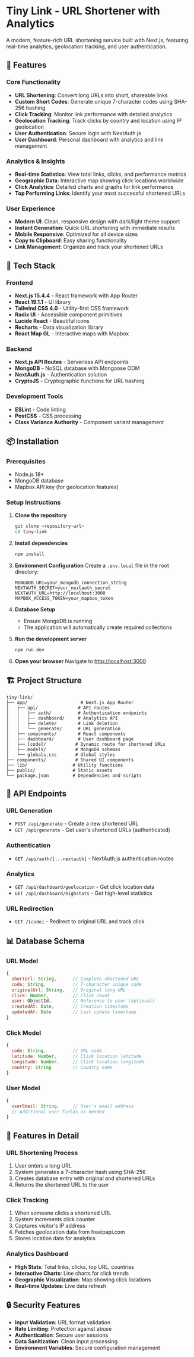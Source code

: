# Tiny Link - URL Shortener with Analytics

A modern, feature-rich URL shortening service built with Next.js, featuring real-time analytics, geolocation tracking, and user authentication.



## 🌟 Features

### Core Functionality
- **URL Shortening**: Convert long URLs into short, shareable links
- **Custom Short Codes**: Generate unique 7-character codes using SHA-256 hashing
- **Click Tracking**: Monitor link performance with detailed analytics
- **Geolocation Tracking**: Track clicks by country and location using IP geolocation
- **User Authentication**: Secure login with NextAuth.js
- **User Dashboard**: Personal dashboard with analytics and link management

### Analytics & Insights
- **Real-time Statistics**: View total links, clicks, and performance metrics
- **Geographic Data**: Interactive map showing click locations worldwide
- **Click Analytics**: Detailed charts and graphs for link performance
- **Top Performing Links**: Identify your most successful shortened URLs

### User Experience
- **Modern UI**: Clean, responsive design with dark/light theme support
- **Instant Generation**: Quick URL shortening with immediate results
- **Mobile Responsive**: Optimized for all device sizes
- **Copy to Clipboard**: Easy sharing functionality
- **Link Management**: Organize and track your shortened URLs

## 🚀 Tech Stack

### Frontend
- **Next.js 15.4.4** - React framework with App Router
- **React 19.1.1** - UI library
- **Tailwind CSS 4.0** - Utility-first CSS framework
- **Radix UI** - Accessible component primitives
- **Lucide React** - Beautiful icons
- **Recharts** - Data visualization library
- **React Map GL** - Interactive maps with Mapbox

### Backend
- **Next.js API Routes** - Serverless API endpoints
- **MongoDB** - NoSQL database with Mongoose ODM
- **NextAuth.js** - Authentication solution
- **CryptoJS** - Cryptographic functions for URL hashing

### Development Tools
- **ESLint** - Code linting
- **PostCSS** - CSS processing
- **Class Variance Authority** - Component variant management

## 📦 Installation

### Prerequisites
- Node.js 18+ 
- MongoDB database
- Mapbox API key (for geolocation features)

### Setup Instructions

1. **Clone the repository**
   ```bash
   git clone <repository-url>
   cd tiny-link
   ```

2. **Install dependencies**
   ```bash
   npm install
   ```

3. **Environment Configuration**
   Create a `.env.local` file in the root directory:
   ```env
   MONGODB_URI=your_mongodb_connection_string
   NEXTAUTH_SECRET=your_nextauth_secret
   NEXTAUTH_URL=http://localhost:3000
   MAPBOX_ACCESS_TOKEN=your_mapbox_token
   ```

4. **Database Setup**
   - Ensure MongoDB is running
   - The application will automatically create required collections

5. **Run the development server**
   ```bash
   npm run dev
   ```

6. **Open your browser**
   Navigate to [http://localhost:3000](http://localhost:3000)

## 🏗️ Project Structure

```
tiny-link/
├── app/                    # Next.js App Router
│   ├── api/               # API routes
│   │   ├── auth/          # Authentication endpoints
│   │   ├── dashboard/     # Analytics API
│   │   ├── delete/        # Link deletion
│   │   └── generate/      # URL generation
│   ├── components/        # React components
│   ├── dashboard/         # User dashboard page
│   ├── [code]/           # Dynamic route for shortened URLs
│   ├── models/           # MongoDB schemas
│   └── globals.css       # Global styles
├── components/           # Shared UI components
├── lib/                 # Utility functions
├── public/              # Static assets
└── package.json         # Dependencies and scripts
```

## 🔧 API Endpoints

### URL Generation
- `POST /api/generate` - Create a new shortened URL
- `GET /api/generate` - Get user's shortened URLs (authenticated)

### Authentication
- `GET /api/auth/[...nextauth]` - NextAuth.js authentication routes

### Analytics
- `GET /api/dashboard/geolocation` - Get click location data
- `GET /api/dashboard/highstats` - Get high-level statistics

### URL Redirection
- `GET /[code]` - Redirect to original URL and track click

## 📊 Database Schema

### URL Model
```javascript
{
  shortUrl: String,      // Complete shortened URL
  code: String,          // 7-character unique code
  originalUrl: String,   // Original long URL
  click: Number,         // Click count
  user: ObjectId,        // Reference to user (optional)
  createdAt: Date,       // Creation timestamp
  updatedAt: Date        // Last update timestamp
}
```

### Click Model
```javascript
{
  code: String,          // URL code
  latitude: Number,      // Click location latitude
  longitude: Number,     // Click location longitude
  country: String        // Country name
}
```

### User Model
```javascript
{
  userEmail: String,     // User's email address
  // Additional user fields as needed
}
```

## 🎨 Features in Detail

### URL Shortening Process
1. User enters a long URL
2. System generates a 7-character hash using SHA-256
3. Creates database entry with original and shortened URLs
4. Returns the shortened URL to the user

### Click Tracking
1. When someone clicks a shortened URL
2. System increments click counter
3. Captures visitor's IP address
4. Fetches geolocation data from freeipapi.com
5. Stores location data for analytics

### Analytics Dashboard
- **High Stats**: Total links, clicks, top URL, countries
- **Interactive Charts**: Line charts for click trends
- **Geographic Visualization**: Map showing click locations
- **Real-time Updates**: Live data refresh

## 🔒 Security Features

- **Input Validation**: URL format validation
- **Rate Limiting**: Protection against abuse
- **Authentication**: Secure user sessions
- **Data Sanitization**: Clean input processing
- **Environment Variables**: Secure configuration management



